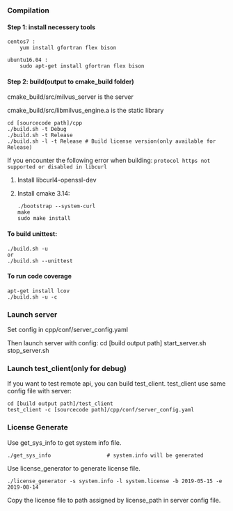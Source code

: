 ### Compilation
#### Step 1: install necessery tools

    centos7 : 
        yum install gfortran flex bison
        
    ubuntu16.04 : 
        sudo apt-get install gfortran flex bison

#### Step 2: build(output to cmake_build folder)
cmake_build/src/milvus_server is the server

cmake_build/src/libmilvus_engine.a is the static library

    cd [sourcecode path]/cpp
    ./build.sh -t Debug
    ./build.sh -t Release
    ./build.sh -l -t Release # Build license version(only available for Release)

If you encounter the following error when building:
`protocol https not supported or disabled in libcurl`

1. Install libcurl4-openssl-dev

2. Install cmake 3.14: 

   ```
   ./bootstrap --system-curl 
   make 
   sudo make install
   ```

#### To build unittest:

    ./build.sh -u
    or
    ./build.sh --unittest

#### To run code coverage

    apt-get install lcov
    ./build.sh -u -c

### Launch server
Set config in cpp/conf/server_config.yaml

Then launch server with config:
    cd [build output path]
    start_server.sh
    stop_server.sh

### Launch test_client(only for debug)
If you want to test remote api, you can build test_client.
test_client use same config file with server:

    cd [build output path]/test_client
    test_client -c [sourcecode path]/cpp/conf/server_config.yaml

### License Generate
Use get_sys_info to get system info file.

    ./get_sys_info                  # system.info will be generated

Use license_generator to generate license file.

    ./license_generator -s system.info -l system.license -b 2019-05-15 -e 2019-08-14                 

Copy the license file to path assigned by license_path in server config file.